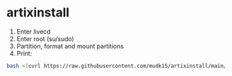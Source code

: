 # artixinstall
1. Enter livecd
2. Enter root (su/sudo)
3. Partition, format and mount partitions
4. Print:
```bash
bash <(curl https://raw.githubusercontent.com/mudk15/artixinstall/main/script.sh)
```
